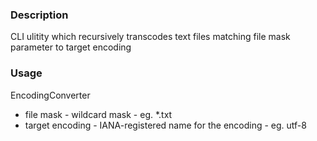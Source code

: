 ### Description ###
CLI ulitity which recursively transcodes text files matching file mask parameter to target encoding

### Usage ###
EncodingConverter <file mask> <target encoding>

- file mask - wildcard mask - eg. *.txt
- target encoding - IANA-registered name for the encoding - eg. utf-8